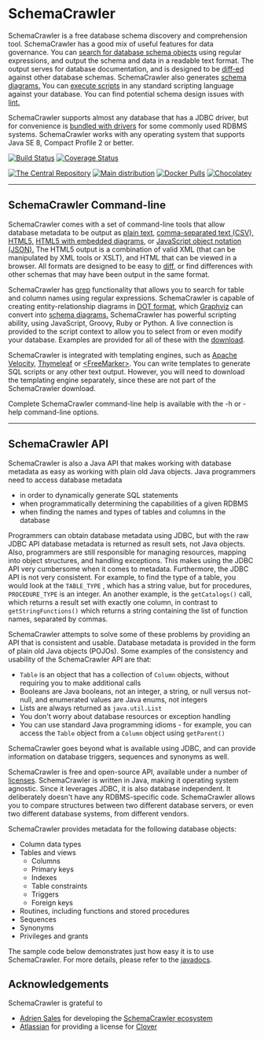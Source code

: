 # SchemaCrawler

SchemaCrawler is a free database schema discovery and comprehension tool.
SchemaCrawler has a good mix of useful features for data governance. You can
[search for database schema objects](schemacrawler_grep.html) using regular
expressions, and output the schema and data in a readable text format. The
output serves for database documentation, and is designed to be
[diff-ed](http://en.wikipedia.org/wiki/Diff) against other database schemas.
SchemaCrawler also generates [schema diagrams.](diagramming.html) You can
[execute scripts](scripting.html) in any standard scripting language against
your database. You can find potential schema design issues with
[lint.](lint.html)

SchemaCrawler supports almost any database that has a JDBC driver, but for
convenience is [bundled with drivers](database-support.html) for some commonly used
RDBMS systems. SchemaCrawler works with any operating system that supports
Java SE 8, Compact Profile 2 or better.

[![Build Status](https://travis-ci.org/schemacrawler/SchemaCrawler.svg?branch=master)](https://travis-ci.org/schemacrawler/SchemaCrawler)
[![Coverage Status](https://img.shields.io/codecov/c/github/schemacrawler/SchemaCrawler/master.svg)](https://codecov.io/gh/schemacrawler/SchemaCrawler)

[![The Central Repository](https://img.shields.io/maven-central/v/us.fatehi/schemacrawler.svg)](http://search.maven.org/#search%7Cga%7C1%7Cg%3Aus.fatehi%20schemacrawler)
[![Main distribution](https://img.shields.io/badge/zip-download-blue.svg)](https://github.com/schemacrawler/SchemaCrawler/releases/latest)
[![Docker Pulls](https://img.shields.io/docker/pulls/schemacrawler/schemacrawler.svg)](https://hub.docker.com/r/schemacrawler/schemacrawler/)
[![Chocolatey](https://img.shields.io/chocolatey/v/schemacrawler.svg)](https://chocolatey.org/packages/schemacrawler)

-----

## SchemaCrawler Command-line

SchemaCrawler comes with a set of command-line tools that allow database
metadata to be output as [plain text,](snapshot-examples/snapshot.text)
[comma-separated text (CSV),](snapshot-examples/snapshot.csv)
[HTML5,](snapshot-examples/snapshot.html)
[HTML5 with embedded diagrams,](snapshot-examples/snapshot.svg.html) or
[JavaScript object notation (JSON).](snapshot-examples/snapshot.json)
The HTML5 output is a combination of valid XML (that
can be manipulated by XML tools or XSLT), and HTML that can be viewed in a
browser. All formats are designed to be easy to
[diff](http://en.wikipedia.org/wiki/Diff), or find differences with other
schemas that may have been output in the same format.

SchemaCrawler has [grep](schemacrawler_grep.html) functionality that allows
you to search for table and column names using regular expressions.
SchemaCrawler is capable of creating entity-relationship diagrams in
[DOT format,](http://www.graphviz.org/doc/info/lang.html ) which
[Graphviz](http://www.graphviz.org/) can convert into [schema diagrams.](diagramming.html)
SchemaCrawler has powerful scripting ability,
using JavaScript, Groovy, Ruby or Python. A live connection is provided to the
script context to allow you to select from or even modify your database.
Examples are provided for all of these with the
[download](http://github.com/schemacrawler/SchemaCrawler/releases/).

SchemaCrawler is integrated with templating engines, such
as [Apache Velocity](http://velocity.apache.org/), [Thymeleaf](http://www.thymeleaf.org/) or
[&lt;FreeMarker&gt;](http://freemarker.org/). You can write templates to
generate SQL scripts or any other text output. However, you will need to download the
templating engine separately, since these are not part of the SchemaCrawler download.

Complete SchemaCrawler command-line help is available with the -h or -help command-line
options.

-----

## SchemaCrawler API

SchemaCrawler is also a Java API that makes working with database metadata as
easy as working with plain old Java objects. Java programmers need to access
database metadata

- in order to dynamically generate SQL statements
- when programmatically determining the capabilities of a given RDBMS
- when finding the names and types of tables and columns in the database

Programmers can obtain database metadata using JDBC, but with the raw JDBC API
database metadata is returned as result sets, not Java objects. Also,
programmers are still responsible for managing resources, mapping into object
structures, and handling exceptions. This makes using the JDBC API very
cumbersome when it comes to metadata. Furthermore, the JDBC API is not very
consistent. For example, to find the type of a table, you would look at the
`TABLE_TYPE` , which has a string value, but for procedures, `PROCEDURE_TYPE`
is an integer. An another example, is the `getCatalogs()` call, which returns
a result set with exactly one column, in contrast to `getStringFunctions()`
which returns a string containing the list of function names, separated by
commas.

SchemaCrawler attempts to solve some of these problems by providing an API
that is consistent and usable. Database metadata is provided in the form of
plain old Java objects (POJOs). Some examples of the consistency and usability
of the SchemaCrawler API are that:

- `Table` is an object that has a collection of `Column` objects, without
  requiring you to make additional calls
- Booleans are Java booleans, not an integer, a string, or null versus not-null,
  and enumerated values are Java enums, not integers
- Lists are always returned as `java.util.List`
- You don't worry about database resources or exception handling
- You can use standard Java programming idioms - for example, you can access the
  `Table` object from a `Column` object using `getParent()`

SchemaCrawler goes beyond what is available using JDBC, and can provide
information on database triggers, sequences and synonyms as well.

SchemaCrawler is free and open-source API, available under a number of
[licenses](license.html). SchemaCrawler is written
in Java, making it operating system agnostic. Since it leverages JDBC, it is
also database independent. It deliberately doesn't have any RDBMS-specific
code. SchemaCrawler allows you to compare structures between two different
database servers, or even two different database systems, from different
vendors.

SchemaCrawler provides metadata for the following database objects:

* Column data types
* Tables and views
    * Columns
    * Primary keys
    * Indexes
    * Table constraints
    * Triggers
    * Foreign keys
* Routines, including functions and stored procedures
* Sequences
* Synonyms
* Privileges and grants

The sample code below demonstrates just how easy it is to use SchemaCrawler. For more details, please refer to the [javadocs](apidocs/index.html).

<script src="https://gist.github.com/sualeh/63e4b8cb0515c6e928e7a9a419f46411.js"></script>


## Acknowledgements

SchemaCrawler is grateful to 

- [Adrien Sales](https://www.linkedin.com/in/adrien-sales) for developing the [SchemaCrawler ecosystem](ecosystem.html)
- [Atlassian](https://www.atlassian.com/) for providing a license for [Clover](https://www.atlassian.com/software/clover)
